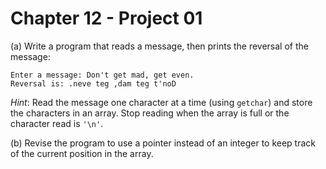 # Chapter 12 - Project 01

(a)
Write a program that reads a message, then prints the reversal of the message:

```
Enter a message: Don't get mad, get even.
Reversal is: .neve teg ,dam teg t'noD
```

_Hint_: Read the message one character at a time (using `getchar`) and store the characters in an array. Stop reading when the array is full or the character read is `'\n'`.

(b)
Revise the program to use a pointer instead of an integer to keep track of the current position in the array.
